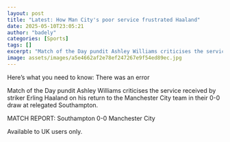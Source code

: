 ```yaml
---
layout: post
title: "Latest: How Man City's poor service frustrated Haaland"
date: 2025-05-10T23:05:21
author: "badely"
categories: [Sports]
tags: []
excerpt: "Match of the Day pundit Ashley Williams criticises the service received by striker Erling Haaland on his return to the Manchester City team in their 0"
image: assets/images/a5e4662af2e78ef247267e9f54ed89ec.jpg
---
```


Here’s what you need to know: There was an error

Match of the Day pundit Ashley Williams criticises the service received by striker Erling Haaland on his return to the Manchester City team in their 0-0 draw at relegated Southampton.

MATCH REPORT: Southampton 0-0 Manchester City

Available to UK users only.

